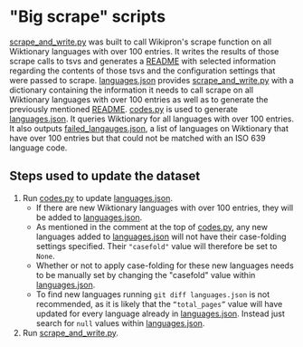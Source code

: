 "Big scrape" scripts
====================

[scrape\_and\_write.py](./src/scrape_and_write.py) was built to call Wikipron's
scrape function on all Wiktionary languages with over 100 entries. It writes the
results of those scrape calls to tsvs and generates a [README](./tsv/README.md)
with selected information regarding the contents of those tsvs and the
configuration settings that were passed to scrape.
[languages.json](./src/languages.json) provides
[scrape\_and\_write.py](./src/scrape_and_write.py) with a dictionary containing
the information it needs to call scrape on all Wiktionary languages with over
100 entries as well as to generate the previously mentioned
[README](./tsv/README.md). [codes.py](./src/codes.py) is used to generate
[languages.json](./src/languages.json). It queries Wiktionary for all languages
with over 100 entries. It also outputs
[failed\_langauges.json](./src/failed_languages.json), a list of languages on
Wiktionary that have over 100 entries but that could not be matched with an ISO
639 language code.

Steps used to update the dataset
--------------------------------

1.  Run [codes.py](./src/codes.py) to update
    [languages.json](./src/languages.json).
    -   If there are new Wiktionary languages with over 100 entries, they will
        be added to [languages.json](./src/languages.json).
    -   As mentioned in the comment at the top of [codes.py](./src/codes.py),
        any new languages added to [languages.json](./src/languages.json) will
        not have their case-folding settings specified. Their `"casefold"` value
        will therefore be set to `None`.
    -   Whether or not to apply case-folding for these new languages needs to be
        manually set by changing the "casefold" value within
        [languages.json](./src/languages.json).
    -   To find new languages running `git diff languages.json` is not
        recommended, as it is likely that the `“total_pages”` value will have
        updated for every language already in
        [languages.json](./src/languages.json). Instead just search for `null`
        values within [languages.json](./src/languages.json).
2.  Run [scrape\_and\_write.py](./src/scrape_and_write.py).

